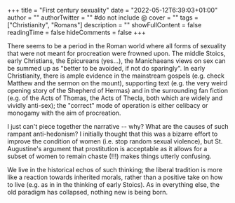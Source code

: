 +++
title = "First century sexuality"
date = "2022-05-12T6:39:03+01:00"
author = ""
authorTwitter = "" #do not include @
cover = ""
tags = ["Christianity", "Romans"]
description = ""
showFullContent = false
readingTime = false
hideComments = false
+++

There seems to be a period in the Roman world where all forms of sexuality that were not meant for procreation were frowned upon. The middle Stoics, early Christians, the Epicureans (yes...), the Manichaeans views on sex can be summed up as "better to be avoided, if not do sparingly".  In early Christianity, there is ample evidence in the mainstream gospels (e.g. check Matthew and the sermon on the mount), supporting text (e.g. the very weird opening story of the Shepherd of Hermas) and in the surrounding fan fiction (e.g. of the Acts of Thomas, the Acts of Thecla, both which are widely and vividly anti-sex); the "correct" mode of operation is either celibacy or monogamy with the aim of procreation.

I just can't piece together the narrative -- why? What are the causes of such rampant anti-hedonism? I initially thought that this was a bizarre effort to improve the condition of women (i.e. stop random sexual violence), but St. Augustine's argument that prostitution is acceptable as it allows for a subset of women to remain chaste (!!!) makes things utterly confusing.

We live in the historical echos of such thinking; the liberal tradition is more like a reaction towards inherited morals, rather than a positive take on how to live (e.g. as in in the thinking of early Stoics). As in everything else, the old paradigm has collapsed, nothing new is being born.
